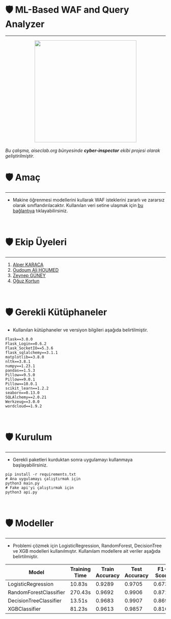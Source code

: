 # :shield: ML-Based WAF and Query Analyzer
---
<div align="center">
  <img src="https://raw.githubusercontent.com/thealper2/AISECLAB-cyber-inspector/main/website/static/logo.png" width="320" height="320" >
</div>
<br/>
<i>Bu çalışma, aiseclab.org bünyesinde <b>cyber-inspector</b> ekibi projesi olarak geliştirilmiştir.</i>

# :shield: Amaç
---

* Makine öğrenmesi modellerini kullarak WAF isteklerini zararlı ve zararsız olarak sınıflandırılacaktır. Kullanılan veri setine ulaşmak için [bu bağlantıya](https://github.com/faizann24/Fwaf-Machine-Learning-driven-Web-Application-Firewall) tıklayabilirsiniz.
<br/>

# :shield: Ekip Üyeleri
---

1. [Alper KARACA](https://github.com/thealper2)
2. [Oudoum Ali HOUMED](https://github.com/OudoumAlihoumed)
3. [Zeynep GÜNEY](https://github.com/zeynepguney)
4. [Oğuz Kortun](https://github.com/OguzKortun)
<br/>

# :shield: Gerekli Kütüphaneler

* Kullanılan kütüphaneler ve versiyon bilgileri aşağıda belirtilmiştir.

```shell
Flask==3.0.0
Flask_Login==0.6.2
Flask_SocketIO==5.3.6
flask_sqlalchemy==3.1.1
matplotlib==3.8.0
nltk==3.8.1
numpy==1.23.1
pandas==1.5.3
Pillow==9.5.0
Pillow==9.0.1
Pillow==10.0.1
scikit_learn==1.2.2
seaborn==0.13.0
SQLAlchemy==2.0.21
Werkzeug==3.0.0
wordcloud==1.9.2
```
<br/>

# :shield: Kurulum
---

* Gerekli paketleri kurduktan sonra uygulamayı kullanmaya başlayabilirsiniz.

```python3
pip install -r requirements.txt
# Ana uygulamayı çalıştırmak için
python3 main.py
# Fake api'yi çalıştırmak için
python3 api.py
```
<br/>

# :shield: Modeller
---

* Problemi çözmek için LogisticRegression, RandomForest, DecisionTree ve XGB modelleri kullanılmıştır. Kullanılam modellere ait veriler aşağıda belirtilmiştir.

| Model | Training Time | Train Accuracy | Test Accuracy | F1-Score | Precision Score | Recall Score |
| ----- | ------------- | -------------- | ------------- | -------- | --------------- | ------------ |
| LogisticRegression | 10.83s | 0.9289 | 0.9705 | 0.6730 | 0.5397 | 0.8937 |  
| RandomForestClassifier | 270.43s | 0.9692 | 0.9906 | 0.8715 | 0.8272 | 0.9207 | 
| DecisionTreeClassifier | 13.51s | 0.9683 | 0.9907 | 0.8699 | 0.8289 | 0.9151 | 
| XGBClassifier | 81.23s | 0.9613 | 0.9857 | 0.8163 | 0.7257 | 0.9857 | 
